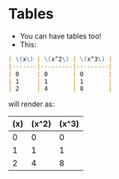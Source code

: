 # Tables
* You can have tables too!
* This:
```markdown
| \(x\) | \(x^2\) | \(x^3\) |
|-------|---------|---------|
| 0     | 0       | 0       |
| 1     | 1       | 1       |
| 2     | 4       | 8       |
```
will render as:

| \(x\) | \(x^2\) | \(x^3\) |
|-------|---------|---------|
| 0     | 0       | 0       |
| 1     | 1       | 1       |
| 2     | 4       | 8       |
